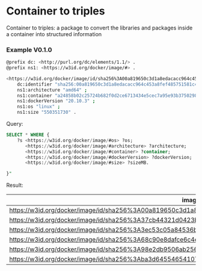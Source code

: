 # Container to triples
Container to triples: a package to convert the libraries and packages inside a container into structured information



### Example V0.1.0 

```bash
@prefix dc: <http://purl.org/dc/elements/1.1/> .
@prefix ns1: <https://w3id.org/docker/image/#> .

<https://w3id.org/docker/image/id/sha256%3A00a819650c3d1a8edacacc964c453a8fef485751581c4d6262e035b5587b0be0> a ns1:dockerObject ;
    dc:identifier "sha256:00a819650c3d1a8edacacc964c453a8fef485751581c4d6262e035b5587b0be0" ;
    ns1:architecture "amd64" ;
    ns1:container "a24858b02c25724b682f0d2ce6713434e5cec7a95e93b37502982d766dc56426" ;
    ns1:dockerVersion "20.10.3" ;
    ns1:os "linux" ;
    ns1:size "550351730" .
```



Query:

```sql
SELECT * WHERE {
    ?s <https://w3id.org/docker/image/#os> ?os;
	   <https://w3id.org/docker/image/#architecture> ?architecture;
	   <https://w3id.org/docker/image/#container> ?container;
	   <https://w3id.org/docker/image/#dockerVersion> ?dockerVersion;
	   <https://w3id.org/docker/image/#size> ?sizeMB.

}"

```

Result:

| imageID                                                      | os        | architecture | container                                                    | dockerVersion | sizeMB        |
| ------------------------------------------------------------ | --------- | ------------ | ------------------------------------------------------------ | ------------- | ------------- |
| https://w3id.org/docker/image/id/sha256%3A00a819650c3d1a8edacacc964c453a8fef485751581c4d6262e035b5587b0be0 | `"linux"` | `"amd64"`    | `"a24858b02c25724b682f0d2ce6713434e5cec7a95e93b37502982d766dc56426"` | `"20.10.3"`   | `"550351730"` |
| https://w3id.org/docker/image/id/sha256%3A37cb44321d0423bc57266a3bff658daf00478e4cdf2d3b8091f785310534256d | `"linux"` | `"amd64"`    | `"8c820295f9f76020828b7f5d35fb1199f998f4b490ea679c991f5ede1bbf4c0f"` | `"20.10.12"`  | `"407749778"` |
| https://w3id.org/docker/image/id/sha256%3A3ec53c05a84536be973b242e8bca9ffb65c8575c38faaa821e8d0f58803b10a6 | `"linux"` | `"amd64"`    | `"f578581d1b7eac923ed29d40384fa401ef2c43a51c514d513056f48328410f7f"` | `"20.10.3"`   | `"423871271"` |
| https://w3id.org/docker/image/id/sha256%3A68c90e8dafce6c4e4a9825ca975dfde61ac100960f9f852d2161e895b9542b3e | `"linux"` | `"amd64"`    | `"bee3fd19a5e9de3bb2aa2e40de5592a9dba06a8c6653ec5c31831df51b5ec9ee"` | `"20.10.3"`   | `"407749778"` |
| https://w3id.org/docker/image/id/sha256%3A98e2db9506ab2563363d9d57f0206ef55c7a538c54aa966fc9a531e4a15dbeca | `"linux"` | `"amd64"`    | `"7ab0761589deff772b32664f90893ffaa6aa4f5e8d9b07000603749b1545827d"` | `"20.10.7"`   | `"423871271"` |
| https://w3id.org/docker/image/id/sha256%3Aba3d64554654107b5eeff2d0600acf6e03ca0fe5723fcdbab8d244a097d81bf9 | `"linux"` | `"amd64"`    | `"f1ef6dd017021c5f48c48e83d263bac7f01caaef4b640f2e761e1e70a084037b"` | `"20.10.3"`   | `"448257330"` |

```bash

```